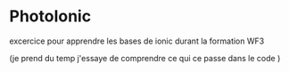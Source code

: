 # PhotoIonic
excercice pour apprendre les bases de ionic durant la formation WF3


(je prend du temp j'essaye de comprendre ce qui ce passe dans le code )
